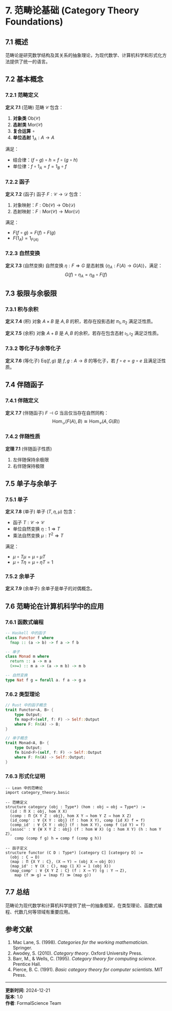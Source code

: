 # 7. 范畴论基础 (Category Theory Foundations)

## 7.1 概述

范畴论是研究数学结构及其关系的抽象理论，为现代数学、计算机科学和形式化方法提供了统一的语言。

## 7.2 基本概念

### 7.2.1 范畴定义

**定义 7.1** (范畴)
范畴 $\mathcal{C}$ 包含：
1. **对象类** $\text{Ob}(\mathcal{C})$
2. **态射类** $\text{Mor}(\mathcal{C})$
3. **复合运算** $\circ$
4. **单位态射** $1_A: A \to A$

满足：
- 结合律：$(f \circ g) \circ h = f \circ (g \circ h)$
- 单位律：$f \circ 1_A = f = 1_B \circ f$

### 7.2.2 函子

**定义 7.2** (函子)
函子 $F: \mathcal{C} \to \mathcal{D}$ 包含：
1. 对象映射：$F: \text{Ob}(\mathcal{C}) \to \text{Ob}(\mathcal{D})$
2. 态射映射：$F: \text{Mor}(\mathcal{C}) \to \text{Mor}(\mathcal{D})$

满足：
- $F(f \circ g) = F(f) \circ F(g)$
- $F(1_A) = 1_{F(A)}$

### 7.2.3 自然变换

**定义 7.3** (自然变换)
自然变换 $\eta: F \Rightarrow G$ 是态射族 $\{\eta_A: F(A) \to G(A)\}$，满足：
$$G(f) \circ \eta_A = \eta_B \circ F(f)$$

## 7.3 极限与余极限

### 7.3.1 积与余积

**定义 7.4** (积)
对象 $A \times B$ 是 $A, B$ 的积，若存在投影态射 $\pi_1, \pi_2$ 满足泛性质。

**定义 7.5** (余积)
对象 $A + B$ 是 $A, B$ 的余积，若存在包含态射 $\iota_1, \iota_2$ 满足泛性质。

### 7.3.2 等化子与余等化子

**定义 7.6** (等化子)
$\text{Eq}(f, g)$ 是 $f, g: A \to B$ 的等化子，若 $f \circ e = g \circ e$ 且满足泛性质。

## 7.4 伴随函子

### 7.4.1 伴随定义

**定义 7.7** (伴随函子)
$F \dashv G$ 当且仅当存在自然同构：
$$\text{Hom}_{\mathcal{D}}(F(A), B) \cong \text{Hom}_{\mathcal{C}}(A, G(B))$$

### 7.4.2 伴随性质

**定理 7.1** (伴随函子性质)
1. 左伴随保持余极限
2. 右伴随保持极限

## 7.5 单子与余单子

### 7.5.1 单子

**定义 7.8** (单子)
单子 $(T, \eta, \mu)$ 包含：
- 函子 $T: \mathcal{C} \to \mathcal{C}$
- 单位自然变换 $\eta: 1 \Rightarrow T$
- 乘法自然变换 $\mu: T^2 \Rightarrow T$

满足：
- $\mu \circ T\mu = \mu \circ \mu T$
- $\mu \circ T\eta = \mu \circ \eta T = 1$

### 7.5.2 余单子

**定义 7.9** (余单子)
余单子是单子的对偶概念。

## 7.6 范畴论在计算机科学中的应用

### 7.6.1 函数式编程

```haskell
-- Haskell 中的函子
class Functor f where
  fmap :: (a -> b) -> f a -> f b

-- 单子
class Monad m where
  return :: a -> m a
  (>>=) :: m a -> (a -> m b) -> m b

-- 自然变换
type Nat f g = forall a. f a -> g a
```

### 7.6.2 类型理论

```rust
// Rust 中的函子概念
trait Functor<A, B> {
    type Output;
    fn map<F>(self, f: F) -> Self::Output
    where F: Fn(A) -> B;
}

// 单子概念
trait Monad<A, B> {
    type Output;
    fn bind<F>(self, f: F) -> Self::Output
    where F: Fn(A) -> Self::Output;
}
```

### 7.6.3 形式化证明

```lean
-- Lean 中的范畴论
import category_theory.basic

-- 范畴定义
structure category (obj : Type*) (hom : obj → obj → Type*) :=
  (id : Π X : obj, hom X X)
  (comp : Π {X Y Z : obj}, hom X Y → hom Y Z → hom X Z)
  (id_comp' : ∀ {X Y : obj} (f : hom X Y), comp (id X) f = f)
  (comp_id' : ∀ {X Y : obj} (f : hom X Y), comp f (id Y) = f)
  (assoc' : ∀ {W X Y Z : obj} (f : hom W X) (g : hom X Y) (h : hom Y Z),
    comp (comp f g) h = comp f (comp g h))

-- 函子定义
structure functor (C D : Type*) [category C] [category D] :=
  (obj : C → D)
  (map : Π {X Y : C}, (X ⟶ Y) → (obj X ⟶ obj D))
  (map_id' : ∀ (X : C), map (𝟙 X) = 𝟙 (obj X))
  (map_comp' : ∀ {X Y Z : C} (f : X ⟶ Y) (g : Y ⟶ Z),
    map (f ≫ g) = (map f) ≫ (map g))
```

## 7.7 总结

范畴论为现代数学和计算机科学提供了统一的抽象框架，在类型理论、函数式编程、代数几何等领域有重要应用。

## 参考文献

1. Mac Lane, S. (1998). *Categories for the working mathematician*. Springer.
2. Awodey, S. (2010). *Category theory*. Oxford University Press.
3. Barr, M., & Wells, C. (1995). *Category theory for computing science*. Prentice Hall.
4. Pierce, B. C. (1991). *Basic category theory for computer scientists*. MIT Press.

---

**更新时间**: 2024-12-21  
**版本**: 1.0  
**作者**: FormalScience Team 